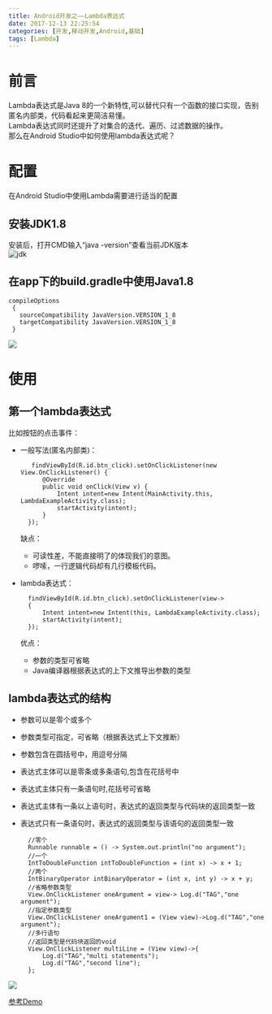 ```yaml
---
title: Android开发之——Lambda表达式
date: 2017-12-13 22:25:54
categories: [开发,移动开发,Android,基础]
tags: [Lambda]
---
```

# 前言
Lambda表达式是Java 8的一个新特性,可以替代只有一个函数的接口实现，告别匿名内部类，代码看起来更简洁易懂。   
Lambda表达式同时还提升了对集合的迭代、遍历、过滤数据的操作。   
那么在Android Studio中如何使用lambda表达式呢？   
<!--more-->
# 配置  
在Android Studio中使用Lambda需要进行适当的配置
## 安装JDK1.8    
安装后，打开CMD输入“java -version”查看当前JDK版本   
![jdk][1]
## 在app下的build.gradle中使用Java1.8

	compileOptions
	 {
       sourceCompatibility JavaVersion.VERSION_1_8
       targetCompatibility JavaVersion.VERSION_1_8
     }
![][2]

# 使用

## 第一个lambda表达式

比如按钮的点击事件：

- 一般写法(匿名内部类)：

     
	     findViewById(R.id.btn_click).setOnClickListener(new View.OnClickListener() {   
            @Override
            public void onClick(View v) {
                Intent intent=new Intent(MainActivity.this, LambdaExampleActivity.class);
                startActivity(intent);
            }
        });
	缺点：
	- 可读性差，不能直接明了的体现我们的意图。
	- 啰嗦，一行逻辑代码却有几行模板代码。


- lambda表达式： 

 		findViewById(R.id.btn_click).setOnClickListener(view->
        {
            Intent intent=new Intent(this, LambdaExampleActivity.class);
            startActivity(intent);
        });
    优点：  
	- 参数的类型可省略
	- Java编译器根据表达式的上下文推导出参数的类型   

## lambda表达式的结构   

- 参数可以是零个或多个
- 参数类型可指定，可省略（根据表达式上下文推断）
- 参数包含在圆括号中，用逗号分隔
- 表达式主体可以是零条或多条语句,包含在花括号中
- 表达式主体只有一条语句时,花括号可省略
- 表达式主体有一条以上语句时，表达式的返回类型与代码块的返回类型一致
- 表达式只有一条语句时，表达式的返回类型与该语句的返回类型一致

  		//零个
        Runnable runnable = () -> System.out.println("no argument");
        //一个
        IntToDoubleFunction intToDoubleFunction = (int x) -> x + 1;
        //两个
        IntBinaryOperator intBinaryOperator = (int x, int y) -> x + y;
        //省略参数类型
        View.OnClickListener oneArgument = view-> Log.d("TAG","one argument");
        //指定参数类型
        View.OnClickListener oneArgument1 = (View view)->Log.d("TAG","one argument");
        //多行语句
        //返回类型是代码块返回的void
        View.OnClickListener multiLine = (View view)->{
            Log.d("TAG","multi statements");
            Log.d("TAG","second line");
        };

![][3]

[参考Demo][4]
     





[1]: http://p0wl8650k.bkt.clouddn.com/jdk_8.png
[2]: http://p0wl8650k.bkt.clouddn.com/compileOptions.png
[3]: http://p0wl8650k.bkt.clouddn.com/lambda_sample.png
[4]: https://github.com/PGzxc/LambdaDemo
